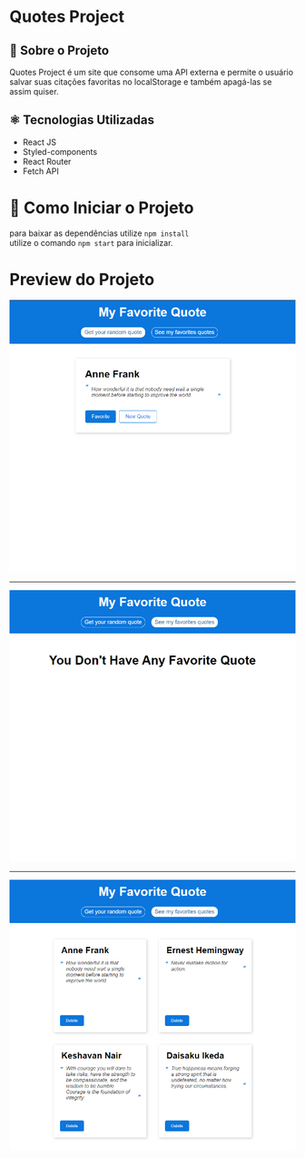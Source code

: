 # Quotes Project

## 📝 Sobre o Projeto
Quotes Project é um site que consome uma API externa e permite o usuário salvar suas citações favoritas no localStorage e também apagá-las se assim quiser.

## ⚛️ Tecnologias Utilizadas
* React JS
* Styled-components
* React Router
* Fetch API

# 💽 Como Iniciar o Projeto
para baixar as dependências utilize `npm install` <br>
utilize o comando `npm start` para inicializar.

# Preview do Projeto

![preview01](./public/preview01.PNG)

<hr/>

![preview02](./public/preview02.PNG)

<hr/>

![preview03](./public/preview03.PNG)
